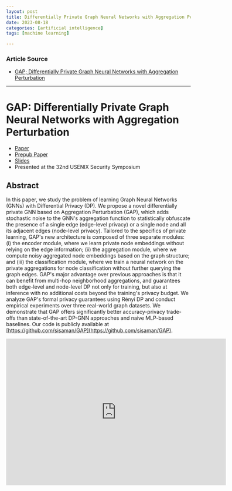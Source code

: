 ```yaml
---
layout: post
title: Differentially Private Graph Neural Networks with Aggregation Perturbation
date: 2023-08-18
categories: [artificial intelligence]
tags: [machine learning]

---
```


### Article Source

* [GAP; Differentially Private Graph Neural Networks with Aggregation Perturbation](https://www.youtube.com/watch?v=ZKvjCmmz76k)

---

# GAP: Differentially Private Graph Neural Networks with Aggregation Perturbation


* [Paper](https://www.usenix.org/system/files/usenixsecurity23-sajadmanesh.pdf)
* [Prepub Paper](https://www.usenix.org/system/files/sec23fall-prepub-196-sajadmanesh.pdf)
* [Slides](https://www.usenix.org/system/files/sec23_slides_sajadmanesh.pdf)
* Presented at the 32nd USENIX Security Symposium

## Abstract

In this paper, we study the problem of learning Graph Neural Networks (GNNs) with Differential Privacy (DP). We propose a novel differentially private GNN based on Aggregation Perturbation (GAP), which adds stochastic noise to the GNN's aggregation function to statistically obfuscate the presence of a single edge (edge-level privacy) or a single node and all its adjacent edges (node-level privacy). Tailored to the specifics of private learning, GAP's new architecture is composed of three separate modules: (i) the encoder module, where we learn private node embeddings without relying on the edge information; (ii) the aggregation module, where we compute noisy aggregated node embeddings based on the graph structure; and (iii) the classification module, where we train a neural network on the private aggregations for node classification without further querying the graph edges. GAP's major advantage over previous approaches is that it can benefit from multi-hop neighborhood aggregations, and guarantees both edge-level and node-level DP not only for training, but also at inference with no additional costs beyond the training's privacy budget. We analyze GAP's formal privacy guarantees using Rényi DP and conduct empirical experiments over three real-world graph datasets. We demonstrate that GAP offers significantly better accuracy-privacy trade-offs than state-of-the-art DP-GNN approaches and naive MLP-based baselines. Our code is publicly available at [https://github.com/sisaman/GAP](https://github.com/sisaman/GAP).

<iframe width="600" height="400" src="https://www.youtube.com/embed/ZKvjCmmz76k" title="YouTube video player" frameborder="0" allow="accelerometer; autoplay; clipboard-write; encrypted-media; gyroscope; picture-in-picture; web-share" allowfullscreen></iframe>